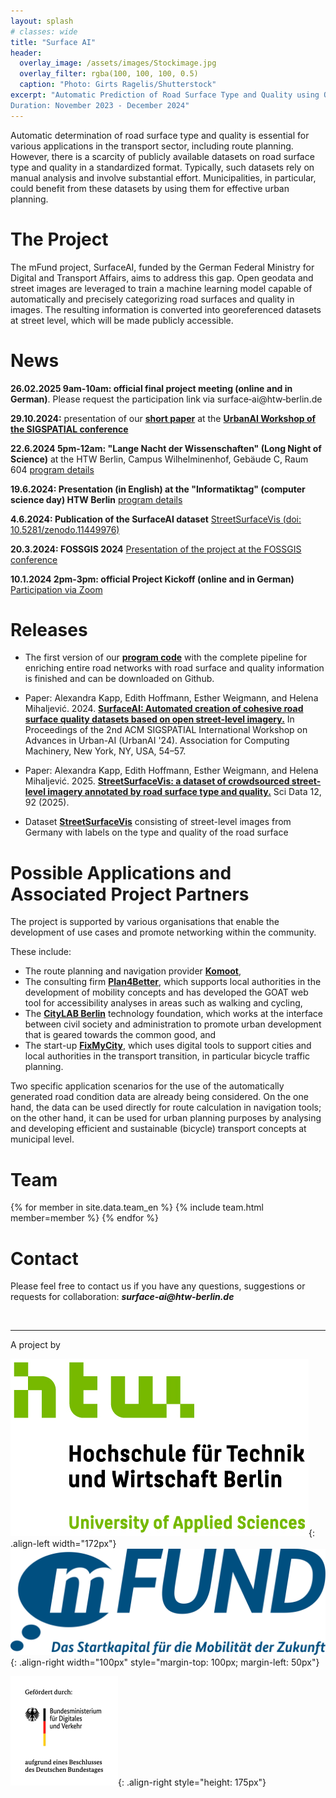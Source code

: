 ```yaml
---
layout: splash
# classes: wide
title: "Surface AI"
header:
  overlay_image: /assets/images/Stockimage.jpg
  overlay_filter: rgba(100, 100, 100, 0.5)
  caption: "Photo: Girts Ragelis/Shutterstock"
excerpt: "Automatic Prediction of Road Surface Type and Quality using Open Data and Machine Learning <br> <br> 
Duration: November 2023 - December 2024"
---
```


Automatic determination of road surface type and quality is essential for various applications in the transport sector, including route planning. However, there is a scarcity of publicly available datasets on road surface type and quality in a standardized format. Typically, such datasets rely on manual analysis and involve substantial effort. Municipalities, in particular, could benefit from these datasets by using them for effective urban planning. 

# The Project 
The mFund project, SurfaceAI, funded by the German Federal Ministry for Digital and Transport Affairs, aims to address this gap. Open geodata and street images are leveraged to train a machine learning model capable of automatically and precisely categorizing road surfaces and quality in images. The resulting information is converted into georeferenced datasets at street level, which will be made publicly accessible.

# News

**26.02.2025 9am-10am: official final project meeting (online and in German)**. Please request the participation link via surface&#x2011;ai@htw&#x2011;berlin.de 

**29.10.2024:** presentation of our [**short paper**](https://dl.acm.org/doi/10.1145/3681780.3697277) at the [**UrbanAI Workshop of the SIGSPATIAL conference**](https://urbanai.ornl.gov/urbanai2024/)

**22.6.2024 5pm-12am: "Lange Nacht der Wissenschaften" (Long Night of Science)** at the HTW Berlin, Campus Wilhelminenhof, Gebäude C, Raum 604 [program details](https://events.htw-berlin.de/hochschule/lange-nacht-der-wissenschaften/)

**19.6.2024: Presentation (in English) at the "Informatiktag" (computer science day) HTW Berlin** [program details](https://events.htw-berlin.de/karriere/informatiktag/)

**4.6.2024: Publication of the SurfaceAI dataset** [StreetSurfaceVis (doi: 10.5281/zenodo.11449976)](https://zenodo.org/records/11449977)


**20.3.2024: FOSSGIS 2024** [Presentation of the project at the FOSSGIS conference](https://pretalx.com/fossgis2024/talk/MHTEAN/)

**10.1.2024 2pm-3pm: official Project Kickoff (online and in German)**
[Participation via Zoom](https://htw-berlin.zoom-x.de/j/63436322281?pwd=cE5iWm1DbmJ1TzFwdWNmTDNEdW93QT09)

# Releases
- The first version of our [**program code**](https://github.com/SurfaceAI/road_network_classification) with the complete pipeline for enriching entire road networks with road surface and quality information is finished and can be downloaded on Github.

- Paper: Alexandra Kapp, Edith Hoffmann, Esther Weigmann, and Helena Mihaljević. 2024. [**SurfaceAI: Automated creation of cohesive road surface quality datasets based on open street-level imagery.**](https://doi.org/10.1145/3681780.3697277) In Proceedings of the 2nd ACM SIGSPATIAL International Workshop on Advances in Urban-AI (UrbanAI '24). Association for Computing Machinery, New York, NY, USA, 54–57.

- Paper: Alexandra Kapp, Edith Hoffmann, Esther Weigmann, and Helena Mihaljević. 2025. [**StreetSurfaceVis: a dataset of crowdsourced street-level imagery annotated by road surface type and quality.**](https://doi.org/10.1038/s41597-024-04295-9) Sci Data 12, 92 (2025).

- Dataset [**StreetSurfaceVis**](https://zenodo.org/records/11449977) consisting of street-level images from Germany with labels on the type and quality of the road surface

# Possible Applications and Associated Project Partners
The project is supported by various organisations that enable the development of use cases and promote networking within the community. 

These include:
- The route planning and navigation provider [**Komoot**](https://www.komoot.de/),  
- The consulting firm [**Plan4Better**](https://plan4better.de/), which supports local authorities in the development of mobility concepts and has developed the GOAT web tool for accessibility analyses in areas such as walking and cycling,
- The [**CityLAB Berlin**](https://citylab-berlin.org/de/start/) technology foundation, which works at the interface between civil society and administration to promote urban development that is geared towards the common good, and
- The start-up [**FixMyCity**](https://www.fixmycity.de/), which uses digital tools to support cities and local authorities in the transport transition, in particular bicycle traffic planning. 

Two specific application scenarios for the use of the automatically generated road condition data are already being considered. On the one hand, the data can be used directly for route calculation in navigation tools; on the other hand, it can be used for urban planning purposes by analysing and developing efficient and sustainable (bicycle) transport concepts at municipal level.

# Team

{% for member in site.data.team_en %}
  {% include team.html member=member %}
{% endfor %}

# Contact
Please feel free to contact us if you have any questions, suggestions or requests for collaboration: ***surface&#x2011;ai@htw&#x2011;berlin.de***

&nbsp;

---

<!-- <font size="5"> Ein Projekt der </font> -->
A project by

![HTW_Logo](/assets/images/S04_HTW_Berlin_Logo_pos_FARBIG_RGB.jpg){: .align-left width="172px"}
![mFUND_Logo](/assets/images/mFUND_Logo_Mobilitaet_RGB.png){: .align-right width="100px" style="margin-top: 100px; margin-left: 50px"}
<!-- BMDV_Logo height="175px" was ignored -->
![BMDV_Logo](/assets/images/BMDV_Fz_2021_Web_Farbe_de.gif){: .align-right style="height: 175px"}
